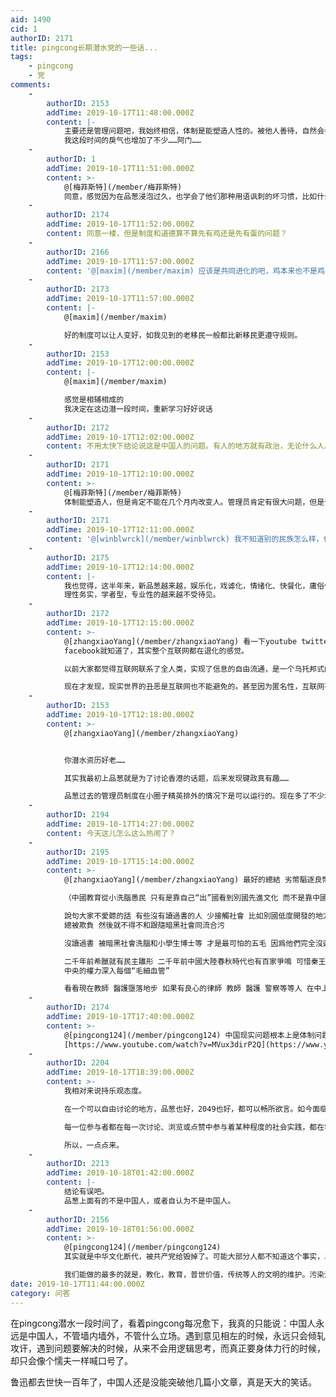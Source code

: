 ```yaml
---
aid: 1490
cid: 1
authorID: 2171
title: pingcong长期潜水党的一些话...
tags:
    - pingcong
    - 党
comments:
    -
        authorID: 2153
        addTime: 2019-10-17T11:48:00.000Z
        content: |-
            主要还是管理问题吧，我始终相信，体制是能塑造人性的。被他人善待，自然会善待他人，承受他人恶意，自然也会释放出恶意。  
            我这段时间的戾气也增加了不少……阿门……
    -
        authorID: 1
        addTime: 2019-10-17T11:51:00.000Z
        content: >-
            @[梅菲斯特](/member/梅菲斯特)
            同意，感觉因为在品葱浸泡过久，也学会了他们那种用语讽刺的坏习惯，比如什么大蜀姨国之类的……要改要改
    -
        authorID: 2174
        addTime: 2019-10-17T11:52:00.000Z
        content: 同意一楼，但是制度和道德算不算先有鸡还是先有蛋的问题？
    -
        authorID: 2166
        addTime: 2019-10-17T11:57:00.000Z
        content: '@[maxim](/member/maxim) 应该是共同进化的吧，鸡本来也不是鸡，是从更原始的生物进化来的。'
    -
        authorID: 2173
        addTime: 2019-10-17T11:57:00.000Z
        content: |-
            @[maxim](/member/maxim)

            好的制度可以让人变好，如我见到的老移民一般都比新移民更遵守规则。
    -
        authorID: 2153
        addTime: 2019-10-17T12:00:00.000Z
        content: |-
            @[maxim](/member/maxim)

            感觉是相辅相成的  
            我决定在这边潜一段时间，重新学习好好说话
    -
        authorID: 2172
        addTime: 2019-10-17T12:02:00.000Z
        content: 不用太快下结论说这是中国人的问题。有人的地方就有政治，无论什么人。
    -
        authorID: 2171
        addTime: 2019-10-17T12:10:00.000Z
        content: >-
            @[梅菲斯特](/member/梅菲斯特)
            体制能塑造人，但是肯定不能在几个月内改变人。管理员肯定有很大问题，但是论坛会员也都难逃其咎。pingcong质量快速滑坡是发生在香港游行发生之后，大量带有强烈政治立场的人进入pingcong的那段时间。这些人无脑站边，肆意批斗，正常情况下，管理员肯定要对这些行为有所动作，可是那些反向小粉红给自己的行为冠之以抓五毛的大名，让人无从下手。这之后，把任何亲共，或者说不那么反共的言论当成是五毛，就变成pingcong的政治正确了。任何人想攻击自己的敌人只要给对方扣个五毛帽子就行了。一来二去，姨学管理员能驱除反对姨学的人，普通用户也能通过攻击别人来满足成就感。
    -
        authorID: 2171
        addTime: 2019-10-17T12:11:00.000Z
        content: '@[winblwrck](/member/winblwrck) 我不知道别的民族怎么样，但是我确实对自己这个民族很失望。'
    -
        authorID: 2175
        addTime: 2019-10-17T12:14:00.000Z
        content: |-
            我也觉得，这半年来，新品葱越来越，娱乐化，戏谑化，情绪化、快餐化，庸俗化，低质量的信息爆炸，好的帖子  
            理性务实，学者型，专业性的越来越不受待见。
    -
        authorID: 2172
        addTime: 2019-10-17T12:15:00.000Z
        content: >-
            @[zhangxiaoYang](/member/zhangxiaoYang) 看一下youtube twitter
            facebook就知道了，其实整个互联网都在退化的感觉。  

            以前大家都觉得互联网联系了全人类，实现了信息的自由流通，是一个乌托邦式的事物。  

            现在才发现，现实世界的丑恶是互联网也不能避免的。甚至因为匿名性，互联网有时更丑恶。
    -
        authorID: 2153
        addTime: 2019-10-17T12:18:00.000Z
        content: >-
            @[zhangxiaoYang](/member/zhangxiaoYang)


            你潜水资历好老……  

            其实我最初上品葱就是为了讨论香港的话题，后来发现键政真有趣……  

            品葱过去的管理员制度在小圈子精英排外的情况下是可以运行的。现在多了不少水平不算高的普通会员，泥沙俱下，肯定会暴露出问题。毕竟精英圈子共治的核心是自律，而现在不是每个会员都会（有必要）自律的。
    -
        authorID: 2194
        addTime: 2019-10-17T14:27:00.000Z
        content: 今天这儿怎么这么热闹了？
    -
        authorID: 2195
        addTime: 2019-10-17T15:14:00.000Z
        content: >-
            @[zhangxiaoYang](/member/zhangxiaoYang) 最好的總結 劣幣驅逐良幣  

            （中國教育從小洗腦愚民 只有是靠自己“出”國看到別國先進文化 而不是靠中國政府資助的 那人 才會有獨立思考能力  

            說句大家不愛聼的話 有些沒有讀過書的人 少接觸社會 比如別國低度開發的地方的人民 普遍純樸善良 但是他們野外生活知識多 社會知識少
            總被欺負 然後就不得不和跟隨暗黑社會同流合污  

            沒讀過書 被暗黑社會洗腦和小學生博士等 才是最可怕的五毛 因爲他們完全沒邏輯 但是讀過書也不一定好 學者也會為金權和權利出賣靈魂  

            二千年前希臘就有民主雛形 二千年前中國大陸春秋時代也有百家爭鳴 可惜秦王佔領六國後 現在中央集權不斷加強
            中央的權力深入每個“毛細血管”  

            看看現在教師 醫護墮落地步 如果有良心的律師 教師 醫護 警察等等人 在中上流社會不是佔大部分的話 我看中國真的沒什麽希望）
    -
        authorID: 2174
        addTime: 2019-10-17T17:40:00.000Z
        content: >-
            @[pingcong124](/member/pingcong124) 中国现实问题根本上是体制问题，推荐你看看这个
            [https://www.youtube.com/watch?v=MVux3dirP2Q](https://www.youtube.com/watch?v=MVux3dirP2Q)
    -
        authorID: 2204
        addTime: 2019-10-17T18:39:00.000Z
        content: >-
            我相对来说持乐观态度。  

            在一个可以自由讨论的地方，品葱也好，2049也好，都可以畅所欲言。如今面临品葱讨论质量的下降与人员的流失，为什么会这样？是否是因为遇到观点不对的时候，大家总是倾轧攻讦？如何避免这种现象？  

            每一位参与者都在每一次讨论、浏览或点赞中参与着某种程度的社会实践，都在学习与进步。论坛的环境每个人都有责任，但更重要的是每个人都可以改变——那种动力，在墙内没有，但现在不一样。  

            所以，一点点来。
    -
        authorID: 2213
        addTime: 2019-10-18T01:42:00.000Z
        content: |-
            结论有误吧。  
            品葱上面有的不是中国人，或者自认为不是中国人。
    -
        authorID: 2156
        addTime: 2019-10-18T01:56:00.000Z
        content: >-
            @[pingcong124](/member/pingcong124)
            其实就是中华文化断代，被共产党给毁掉了。可能大部分人都不知道这个事实，以为我们说中文，就真的是中国代表。笑话，（此处沈略批判）精确的说中国人的社会已经变成了高度精神污染的负能量社会。不光是环境污染，心理也脏的很。不仅仅是农村，城市也一样。一国统帅都这么没文化，短期好不起来。  

            我们能做的最多的就是，教化，教育，普世价值，传统等人的文明的维护。污染治理不是一百年能完成的事。
date: 2019-10-17T11:44:00.000Z
category: 问答
---
```


在pingcong潜水一段时间了，看着pingcong每况愈下，我真的只能说：中国人永远是中国人，不管墙内墙外，不管什么立场。遇到意见相左的时候，永远只会倾轧攻讦，遇到问题要解决的时候，从来不会用逻辑思考，而真正要身体力行的时候，却只会像个懦夫一样喊口号了。

鲁迅都去世快一百年了，中国人还是没能突破他几篇小文章，真是天大的笑话。
